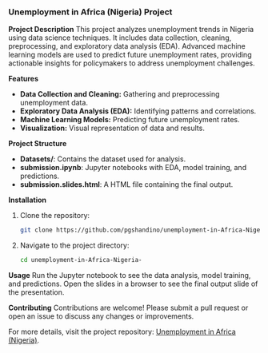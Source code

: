### Unemployment in Africa (Nigeria) Project

**Project Description**
This project analyzes unemployment trends in Nigeria using data science techniques. It includes data collection, cleaning, preprocessing, and exploratory data analysis (EDA). Advanced machine learning models are used to predict future unemployment rates, providing actionable insights for policymakers to address unemployment challenges.

**Features**
- **Data Collection and Cleaning:** Gathering and preprocessing unemployment data.
- **Exploratory Data Analysis (EDA):** Identifying patterns and correlations.
- **Machine Learning Models:** Predicting future unemployment rates.
- **Visualization:** Visual representation of data and results.

**Project Structure**
- **Datasets/**: Contains the dataset used for analysis.
- **submission.ipynb**: Jupyter notebooks with EDA, model training, and predictions.
- **submission.slides.html**: A HTML file containing the final output.

**Installation**
1. Clone the repository:
   ```sh
   git clone https://github.com/pgshandino/unemployment-in-Africa-Nigeria-.git
   ```
2. Navigate to the project directory:
   ```sh
   cd unemployment-in-Africa-Nigeria-
   ```

**Usage**
Run the Jupyter notebook to see the data analysis, model training, and predictions. Open the slides in a browser to see the final output slide of the presentation.

**Contributing**
Contributions are welcome! Please submit a pull request or open an issue to discuss any changes or improvements.

For more details, visit the project repository: [Unemployment in Africa (Nigeria)](https://github.com/pgshandino/unemployment-in-Africa-Nigeria-/blob/master/submission.slides.html).
